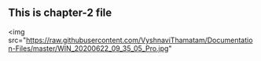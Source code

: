 ## This is chapter-2 file

<img src="https://raw.githubusercontent.com/VyshnaviThamatam/Documentation-Files/master/WIN_20200622_09_35_05_Pro.jpg"
